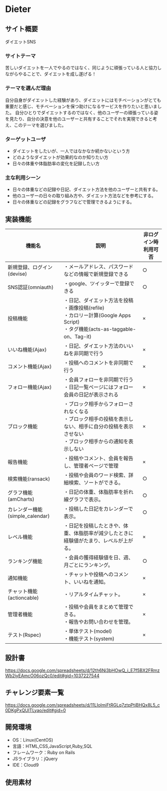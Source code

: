 
# Dieter

## サイト概要
ダイエットSNS

### サイトテーマ
苦しいダイエットを一人でやるのではなく、同じように頑張っている人と協力しながらやることで、ダイエットを成し遂げる！

### テーマを選んだ理由
自分自身がダイエットした経験があり、ダイエットにはモチベーションがとても重要だと感じ、モチベーションを保つ助けになるサービスを作りたいと思いました。
自分ひとりでダイエットするのではなく、他のユーザーの頑張っている姿を見たり、自分の決意を他のユーザーと共有することでそれを実現できると考え、このテーマを選びました。

### ターゲットユーザ
- ダイエットをしたいが、一人ではなかなか続かないという方
- どのようなダイエットが効果的なのか知りたい方
- 日々の体重や体脂肪率の変化を記録したい方

### 主な利用シーン
- 日々の体重などの記録や日記、ダイエット方法を他のユーザーと共有する。
- 他のユーザーの日々の取り組み方や、ダイエット方法などを参考にする。
- 日々の体重などの記録をグラフなどで管理できるようにする。

## 実装機能

|機能名|説明|非ログイン時利用可否|
|---|---|---|
|新規登録、ログイン(devise)|・メールアドレス、パスワードなどの情報で新規登録できる|○|
|SNS認証(omniauth)|・google、ツイッターで登録できる|○|
|投稿機能|・日記、ダイエット方法を投稿<br>・画像投稿(refile)<br>・カロリー計算(Google Apps Script)<br>・タグ機能(acts-as-taggable-on、Tag-it)|×︎|
|いいね機能(Ajax)|・日記、ダイエット方法のいいねを非同期で行う|×︎|
|コメント機能(Ajax)|・投稿へのコメントを非同期で行う|×|
|フォロー機能(Ajax)|・会員フォローを非同期で行う<br>・日記一覧ページにはフォロー会員の日記が表示される|×︎|
|ブロック機能|・ブロック相手からフォローされなくなる<br>・ブロック相手の投稿を表示しない、相手に自分の投稿を表示させない<br>・ブロック相手からの通知を表示しない|×︎|
|報告機能|・投稿やコメント、会員を報告し、管理者ページで管理|×︎|
|検索機能(ransack)|・投稿や会員のワード検索、詳細検索、ソートができる。|○|
|グラフ機能(amCharts)|・日記の体重、体脂肪率を折れ線グラフで表示。|○|
|カレンダー機能(simple_calendar)|・投稿した日記をカレンダーで表示。|○|
|レベル機能|・日記を投稿したときや、体重、体脂肪率が減少したときに経験値がたまり、レベルが上がる。|×|
|ランキング機能|・会員の獲得経験値を日、週、月ごとにランキング。|○|
|通知機能|・チャットや投稿へのコメント、いいねを通知。|×|
|チャット機能(actioncable)|・リアルタイムチャット。|×|
|管理者機能|・投稿や会員をまとめて管理できる。<br>・報告やお問い合わせを管理。|×|
|テスト(Rspec)|・単体テスト(model)<br>・機能テスト(system)|×|


## 設計書
https://docs.google.com/spreadsheets/d/12th6Ni3bHOwQ_j_E7f5BX2FRmzWb2iyEAmcO06ozQc0/edit#gid=1037227544

## チャレンジ要素一覧
https://docs.google.com/spreadsheets/d/11LIolmiFtRGLq7ztpPtjBHQx8L5_c0DKgPxQUITLyao/edit#gid=0

## 開発環境
- OS：Linux(CentOS)
- 言語：HTML,CSS,JavaScript,Ruby,SQL
- フレームワーク：Ruby on Rails
- JSライブラリ：jQuery
- IDE：Cloud9

## 使用素材
